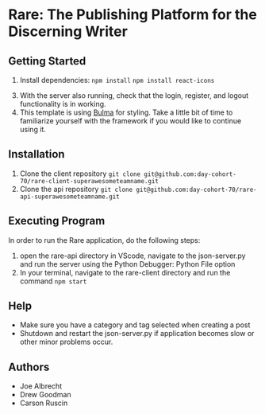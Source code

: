 # Rare: The Publishing Platform for the Discerning Writer

## Getting Started
1. Install dependencies: `npm install` `npm install react-icons`
<!-- TODO: Update the remaining steps if anything changes -->
3. With the server also running, check that the login, register, and logout functionality is in working.
4. This template is using [Bulma](https://bulma.io/documentation) for styling. Take a little bit of time to familiarize yourself with the framework if you would like to continue using it.

## Installation
1. Clone the client repository `git clone git@github.com:day-cohort-70/rare-client-superawesometeamname.git`
2. Clone the api repository `git clone git@github.com:day-cohort-70/rare-api-superawesometeamname.git`

<!-- TODO: Finish writing the readme -->
## Executing Program
In order to run the Rare application, do the following steps: 
1. open the rare-api directory in VScode, navigate to the json-server.py and run the server using the Python Debugger: Python File option
2. In your terminal, navigate to the rare-client directory and run the command `npm start`

## Help
- Make sure you have a category and tag selected when creating a post
- Shutdown and restart the json-server.py if application becomes slow or other minor problems occur.

## Authors
- Joe Albrecht
- Drew Goodman
- Carson Ruscin

